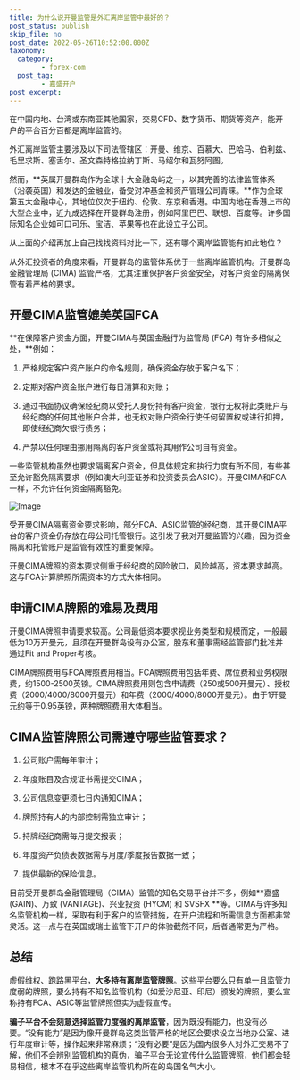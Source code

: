 ```yaml
---
title: 为什么说开曼监管是外汇离岸监管中最好的？
post_status: publish
skip_file: no
post_date: 2022-05-26T10:52:00.000Z
taxonomy:
  category:
        - forex-com
  post_tag:
        - 嘉盛开户
post_excerpt: 
---
```

在中国内地、台湾或东南亚其他国家，交易CFD、数字货币、期货等资产，能开户的平台百分百都是离岸监管的。

外汇离岸监管主要涉及以下司法管辖区：开曼、维京、百慕大、巴哈马、伯利兹、毛里求斯、塞舌尔、圣文森特格拉纳丁斯、马绍尔和瓦努阿图。

然而，**英属开曼群岛作为全球十大金融岛屿之一，以其完善的法律监管体系（沿袭英国）和发达的金融业，备受对冲基金和资产管理公司青睐。**作为全球第五大金融中心，其地位仅次于纽约、伦敦、东京和香港。中国内地在香港上市的大型企业中，近九成选择在开曼群岛注册，例如阿里巴巴、联想、百度等。许多国际知名企业如可口可乐、宝洁、苹果等也在此设立子公司。

从上面的介绍再加上自己找找资料对比一下，还有哪个离岸监管能有如此地位？

从外汇投资者的角度来看，开曼群岛的监管体系优于一些离岸监管机构。开曼群岛金融管理局 (CIMA) 监管严格，尤其注重保护客户资金安全，对客户资金的隔离保管有着严格的要求。

## 开曼CIMA监管媲美英国FCA

**在保障客户资金方面，开曼CIMA与英国金融行为监管局 (FCA) 有许多相似之处，**例如：

1. 严格规定客户资产账户的命名规则，确保资金存放于客户名下；

1. 定期对客户资金账户进行每日清算和对账；

1. 通过书面协议确保经纪商以受托人身份持有客户资金，银行无权将此类账户与经纪商的任何其他账户合并，也无权对账户资金行使任何留置权或进行扣押，即使经纪商欠银行债务；

1. 严禁以任何理由挪用隔离的客户资金或将其用作公司自有资金。

一些监管机构虽然也要求隔离客户资金，但具体规定和执行力度有所不同，有些甚至允许豁免隔离要求（例如澳大利亚证券和投资委员会ASIC）。开曼CIMA和FCA一样，不允许任何资金隔离豁免。

![Image](https://prod-files-secure.s3.us-west-2.amazonaws.com/39ed1227-6d7d-4570-be36-9ccd4a2c4241/bd849744-3fcb-4a37-8312-357962c8f065/image.png?X-Amz-Algorithm=AWS4-HMAC-SHA256&X-Amz-Content-Sha256=UNSIGNED-PAYLOAD&X-Amz-Credential=ASIAZI2LB466T5ULWBXQ%2F20251031%2Fus-west-2%2Fs3%2Faws4_request&X-Amz-Date=20251031T101319Z&X-Amz-Expires=3600&X-Amz-Security-Token=IQoJb3JpZ2luX2VjEEoaCXVzLXdlc3QtMiJHMEUCIBdEvKcX8x4pVxxb7%2BMMyPLoo9nFSAW7r4LLngTKpsdnAiEAoW3edGqgpcsCKAyDRaTnCgZbgzvEklya1SlnsXPuv%2Fwq%2FwMIExAAGgw2Mzc0MjMxODM4MDUiDD2JmG0Mbv5iMsGuNSrcAxiXtAkvUq5N6RDIQanNWaXiMuv%2BalRmm5b1MkbRb0xHvRDyd4ooYpXt7xo6So9p0f6XDQgnZ4WK4bVzACDx8u%2BYD3m%2FXxxwHUQaOYmrv34gknVupqLlH2%2BEJr6rgflVXddkrI287Rf%2FQsek90gUO09KozoAnf8a98kxv5CodtsUHqnNoNdmijW1zJizVvr8MCzBNZ%2BkZxQNe%2BpFZgjhOZ81zlmy0et07HHkSoMRVeaJHLz4nhAzK%2F2oiz40JrgYTjjpAsVVUStDTHbS8cFGJ75AAHDOuqO3847JYbMZRJmj7Wc8YoOTFT%2FH6q7D3z2X6oLZiGAQuy7dKvJk387cnTxUPUiAChCWaAfrIwoBdQQVm%2BQQeAR03t67QhH3pmdZW1FIiDqcw5r49vNhl60Cfk7yrBZ%2FoZmCNY4RUUZ%2Fl7wqnwVtvLqIx%2BLpbCyGQvUepYw36611TzdI8urGvEOi3Vhq8KV4s1BmVj5lZdKugHs8cfgSSAA0ylelp%2FcdwQeFr13XUP3KwzLWK01JwIzY7DTIi4WlPCDuBgAA5HdoeM9ioFFCKjs72mwbUp0gYJyfvzwGhWURMdxkzDgPs5jMUehaTK6irH09fL6SDfJkhU%2BSyURl%2BxFC3UceBkZaML%2BSksgGOqUBYxQHHhVDCVY7OJ36xzzhHkyvccaTgFPpVMV5XW4ESVSAEHM3gt8BTUnn66%2B4AaZxXWXtcLhcPfKPS6A8LZF%2FsrYf5BsGrRuzeH4bJBDGAQvc19SpZbr0enBZ5dNefnwGOO5ztgtJVkroXnftiBSs4xqcDlfZSzTFvMKzFzMvufPvPl1Kra4ma2Rr%2BUC5Vv3W9GeiHkSq%2BC5TEaYFuojtUyg2jVtm&X-Amz-Signature=e79dca2c1923d055bb185efd44609cb3960c24781b6e2aa26e9a1b76410c80c6&X-Amz-SignedHeaders=host&x-amz-checksum-mode=ENABLED&x-id=GetObject)

受开曼CIMA隔离资金要求影响，部分FCA、ASIC监管的经纪商，其开曼CIMA平台的客户资金仍存放在母公司托管银行。这引发了我对开曼监管的兴趣，因为资金隔离和托管账户是监管有效性的重要保障。

开曼CIMA牌照的资本要求侧重于经纪商的风险敞口，风险越高，资本要求越高。这与FCA计算牌照所需资本的方式大体相同。

## **申请CIMA牌照的难易及费用**

开曼CIMA牌照申请要求较高。公司最低资本要求视业务类型和规模而定，一般最低为10万开曼元，且须在开曼群岛设有办公室，股东和董事需经监管部门批准并通过Fit and Proper考核。

CIMA牌照费用与FCA牌照费用相当。FCA牌照费用包括年费、席位费和业务权限费，约1500-2500英镑。CIMA牌照费用则包含申请费（250或500开曼元）、授权费（2000/4000/8000开曼元）和年费（2000/4000/8000开曼元）。由于1开曼元约等于0.95英镑，两种牌照费用大体相当。

## CIMA监管牌照公司需遵守哪些监管要求？

1. 公司账户需每年审计；

1. 年度账目及合规证书需提交CIMA；

1. 公司信息变更须七日内通知CIMA；

1. 牌照持有人的内部控制需独立审计；

1. 持牌经纪商需每月提交报表；

1. 年度资产负债表数据需与月度/季度报告数据一致；

1. 提供最新的保险信息。

目前受开曼群岛金融管理局（CIMA）监管的知名交易平台并不多，例如**嘉盛 (GAIN)、万致 (VANTAGE)、兴业投资 (HYCM) 和 SVSFX **等。CIMA与许多知名监管机构一样，采取有利于客户的监管措施，在开户流程和所需信息方面都非常灵活。这一点与在英国或瑞士监管下开户的体验截然不同，后者通常更为严格。

## 总结

虚假维权、跑路黑平台，**大多持有离岸监管牌照**。这些平台要么只有单一且监管力度弱的牌照，要么持有不知名监管机构（如爱沙尼亚、印尼）颁发的牌照，要么宣称持有FCA、ASIC等监管牌照但实为虚假宣传。

**骗子平台不会刻意选择监管力度强的离岸监管**，因为既没有能力，也没有必要。“没有能力”是因为像开曼群岛这类监管严格的地区会要求设立当地办公室、进行年度审计等，操作起来非常麻烦；“没有必要”是因为国内很多人对外汇交易不了解，他们不会辨别监管机构的真伪，骗子平台无论宣传什么监管牌照，他们都会轻易相信，根本不在乎这些离岸监管机构所在的岛国名气大小。